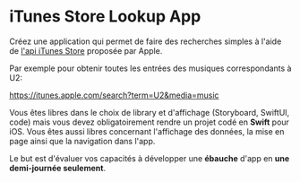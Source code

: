 # iTunes Store Lookup App
Créez une application qui permet de faire des recherches simples à l'aide de [l'api iTunes Store](https://affiliate.itunes.apple.com/resources/documentation/itunes-store-web-service-search-api/) proposée par Apple.

Par exemple pour obtenir toutes les entrées des musiques correspondants à U2:

https://itunes.apple.com/search?term=U2&media=music

Vous êtes libres dans le choix de library et d'affichage (Storyboard, SwiftUI, code) mais vous devez obligatoirement rendre un projet codé en **Swift** pour iOS.
Vous êtes aussi libres concernant l'affichage des données, la mise en page ainsi que la navigation dans l'app.

Le but est d'évaluer vos capacités à développer une **ébauche** d'app en **une demi-journée seulement**.
